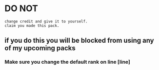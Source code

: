 # DO NOT
    change credit and give it to yourself.
    claim you made this pack.
## if you do this you will be blocked from using any of my upcoming packs

### Make sure you change the default rank on line [line]

